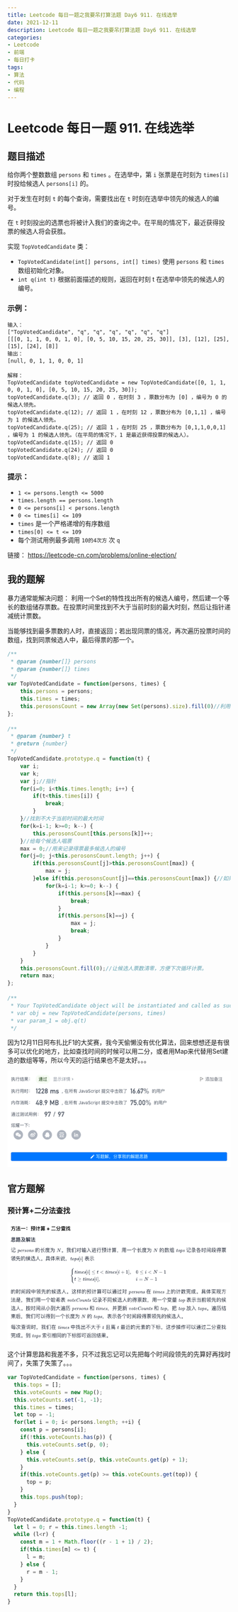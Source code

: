 ```yaml
---
title: Leetcode 每日一题之我要吊打算法题 Day6 911. 在线选举
date: 2021-12-11
description: Leetcode 每日一题之我要吊打算法题 Day6 911. 在线选举
categories:
- Leetcode
- 前端
- 每日打卡
tags:
- 算法
- 代码
- 编程
---
```


# Leetcode 每日一题 911. 在线选举

## 题目描述

给你两个整数数组 `persons` 和 `times` 。在选举中，第 `i` 张票是在时刻为 `times[i]` 时投给候选人 `persons[i]` 的。

对于发生在时刻 `t` 的每个查询，需要找出在 `t` 时刻在选举中领先的候选人的编号。

在 `t` 时刻投出的选票也将被计入我们的查询之中。在平局的情况下，最近获得投票的候选人将会获胜。

实现 `TopVotedCandidate` 类：

- `TopVotedCandidate(int[] persons, int[] times)` 使用 `persons` 和 `times` 数组初始化对象。
- `int q(int t)` 根据前面描述的规则，返回在时刻 t 在选举中领先的候选人的编号。

### 示例：

```away
输入：
["TopVotedCandidate", "q", "q", "q", "q", "q", "q"]
[[[0, 1, 1, 0, 0, 1, 0], [0, 5, 10, 15, 20, 25, 30]], [3], [12], [25], [15], [24], [8]]
输出：
[null, 0, 1, 1, 0, 0, 1]

解释：
TopVotedCandidate topVotedCandidate = new TopVotedCandidate([0, 1, 1, 0, 0, 1, 0], [0, 5, 10, 15, 20, 25, 30]);
topVotedCandidate.q(3); // 返回 0 ，在时刻 3 ，票数分布为 [0] ，编号为 0 的候选人领先。
topVotedCandidate.q(12); // 返回 1 ，在时刻 12 ，票数分布为 [0,1,1] ，编号为 1 的候选人领先。
topVotedCandidate.q(25); // 返回 1 ，在时刻 25 ，票数分布为 [0,1,1,0,0,1] ，编号为 1 的候选人领先。（在平局的情况下，1 是最近获得投票的候选人）。
topVotedCandidate.q(15); // 返回 0
topVotedCandidate.q(24); // 返回 0
topVotedCandidate.q(8); // 返回 1
```

### 提示：

- `1 <= persons.length <= 5000`
- `times.length == persons.length`
- `0 <= persons[i] < persons.length`
- `0 <= times[i] <= 109`
- `times` 是一个严格递增的有序数组
- `times[0] <= t <= 109`
- 每个测试用例最多调用 `10的4次方` 次 `q`

链接： https://leetcode-cn.com/problems/online-election/

## 我的题解

暴力通常能解决问题： 利用一个Set的特性找出所有的候选人编号，然后建一个等长的数组储存票数。在投票时间里找到不大于当前时刻的最大时刻，然后让指针递减统计票数。

当能够找到最多票数的人时，直接返回；若出现同票的情况，再次遍历投票时间的数组，找到同票候选人中，最后得票的那一个。

```javascript
/**
 * @param {number[]} persons
 * @param {number[]} times
 */
var TopVotedCandidate = function(persons, times) {
    this.persons = persons;
    this.times = times;
    this.perosonsCount = new Array(new Set(persons).size).fill(0)//利用集合的特性，找到所有候选人编号。
};

/** 
 * @param {number} t
 * @return {number}
 */
TopVotedCandidate.prototype.q = function(t) {
    var i;
    var k;
    var j;//指针
    for(i=0; i<this.times.length; i++) {
        if(t<this.times[i]) {
            break;
        }
    }//找到不大于当前时间的最大时间
    for(k=i-1; k>=0; k--) {
        this.perosonsCount[this.persons[k]]++;
    }//给每个候选人唱票
    max = 0;//用来记录得票最多候选人的编号
    for(j=0; j<this.perosonsCount.length; j++) {
        if(this.perosonsCount[j]>this.perosonsCount[max]) {
            max = j;
        }else if(this.perosonsCount[j]==this.perosonsCount[max]) {//如果同票，查找最近得票的候选人.
            for(k=i-1; k>=0; k--) {
                if(this.persons[k]==max) {
                    break;
                }
                if(this.persons[k]==j) {
                    max = j;
                    break;
                }
            }
        }
    }
    this.perosonsCount.fill(0);//让候选人票数清零，方便下次循环计票。
    return max;
};

/**
 * Your TopVotedCandidate object will be instantiated and called as such:
 * var obj = new TopVotedCandidate(persons, times)
 * var param_1 = obj.q(t)
 */
```

因为12月11日阿布扎比F1的大奖赛，我今天偷懒没有优化算法，回来想想还是有很多可以优化的地方，比如查找时间的时候可以用二分，或者用Map来代替用Set建造的数组等等，所以今天的运行结果也不是太好。。。

![mySolution](../../.vuepress/public/img/leetcode-911-mySolution.png)

## 官方题解

### 预计算+二分法查找

![offical](../../.vuepress/public/img/leetcode-911-offical.png)

这个计算思路和我差不多，只不过我忘记可以先把每个时间段领先的先算好再找时间了，失策了失策了。。。

```javascript
var TopVotedCandidate = function(persons, times) {
  this.tops = [];
  this.voteCounts = new Map();
  this.voteCounts.set(-1, -1);
  this.times = times;
  let top = -1;
  for(let i = 0; i< persons.length; ++i) {
    const p = persons[i];
    if(!this.voteCounts.has(p)) {
      this.voteCounts.set(p, 0);
    } else {
      this.voteCounts.set(p, this.voteCounts.get(p) + 1);
    }
    if(this.voteCounts.get(p) >= this.voteCounts.get(top)) {
      top = p;
    }
    this.tops.push(top);
  }
}
TopVotedCandidate.prototype.q = function(t) {
  let l = 0; r = this.times.length -1;
  while (l<r) {
    const m = 1 + Math.floor((r - 1 + 1) / 2);
    if(this.times[m] <= t) {
      l = m;
    } else {
      r = m - 1;
    }
  }
  return this.tops[l];
}
```

